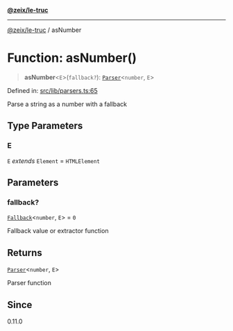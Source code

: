[**@zeix/le-truc**](../README.md)

***

[@zeix/le-truc](../globals.md) / asNumber

# Function: asNumber()

> **asNumber**\<`E`\>(`fallback?`): [`Parser`](../type-aliases/Parser.md)\<`number`, `E`\>

Defined in: [src/lib/parsers.ts:65](https://github.com/zeixcom/ui-element/blob/b9ddf83c928c93d84a49a796a2342da755e4896e/src/lib/parsers.ts#L65)

Parse a string as a number with a fallback

## Type Parameters

### E

`E` *extends* `Element` = `HTMLElement`

## Parameters

### fallback?

[`Fallback`](../type-aliases/Fallback.md)\<`number`, `E`\> = `0`

Fallback value or extractor function

## Returns

[`Parser`](../type-aliases/Parser.md)\<`number`, `E`\>

Parser function

## Since

0.11.0
